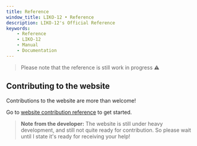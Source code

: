 ```yaml
---
title: Reference
window_title: LIKO-12 • Reference
description: LIKO-12's Official Reference
keywords:
    - Reference
    - LIKO-12
    - Manual
    - Documentation
---
```


> Please note that the reference is still work in progress :warning:

## Contributing to the website

Contributions to the website are more than welcome!

Go to [website contribution reference](website/) to get started.

> **Note from the developer:** The website is still under heavy development,
and still not quite ready for contribution. So please wait until I state it's ready for receiving your help!
